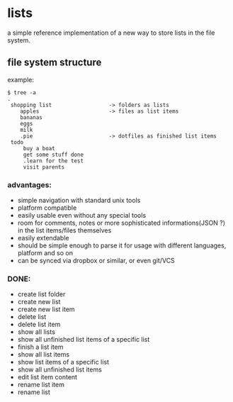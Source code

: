 lists
=====
a simple reference implementation of a new way to store lists in the file system.

file system structure
---------------------
example:
```
$ tree -a
.
 shopping list                  -> folders as lists
    apples                      -> files as list items
    bananas
    eggs
    milk
    .pie                        -> dotfiles as finished list items
 todo
     buy a boat
     get some stuff done
     .learn for the test
     visit parents
```
### advantages:
- simple navigation with standard unix tools
- platform compatible
- easily usable even without any special tools
- room for comments, notes or more sophisticated informations(JSON ?) in the list items/files themselves
- easily extendable
- should be simple enough to parse it for usage with different languages, platform and so on
- can be synced via dropbox or similar, or even git/VCS

### DONE:
- create list folder
- create new list
- create new list item
- delete list
- delete list item
- show all lists
- show all unfinished list items of a specific list
- finish a list item
- show all list items
- show list items of a specific list
- show all unfinished list items
- edit list item content
- rename list item
- rename list
